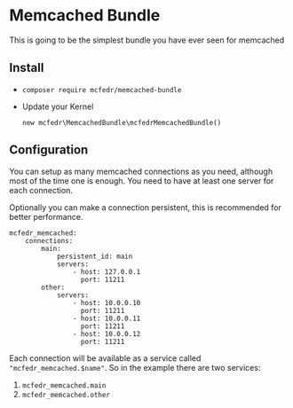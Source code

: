 # Memcached Bundle

This is going to be the simplest bundle you have ever seen for memcached

## Install

* `composer require mcfedr/memcached-bundle`

* Update your Kernel

    `new mcfedr\MemcachedBundle\mcfedrMemcachedBundle()`

## Configuration

You can setup as many memcached connections as you need, although most of the time one is enough.
You need to have at least one server for each connection.

Optionally you can make a connection persistent, this is recommended for better performance.

    mcfedr_memcached:
        connections:
            main:
                persistent_id: main
                servers:
                    - host: 127.0.0.1
                      port: 11211
            other:
                servers:
                    - host: 10.0.0.10
                      port: 11211
                    - host: 10.0.0.11
                      port: 11211
                    - host: 10.0.0.12
                      port: 11211

Each connection will be available as a service called `"mcfedr_memcached.$name"`.
So in the example there are two services:

1. `mcfedr_memcached.main`
1. `mcfedr_memcached.other`


